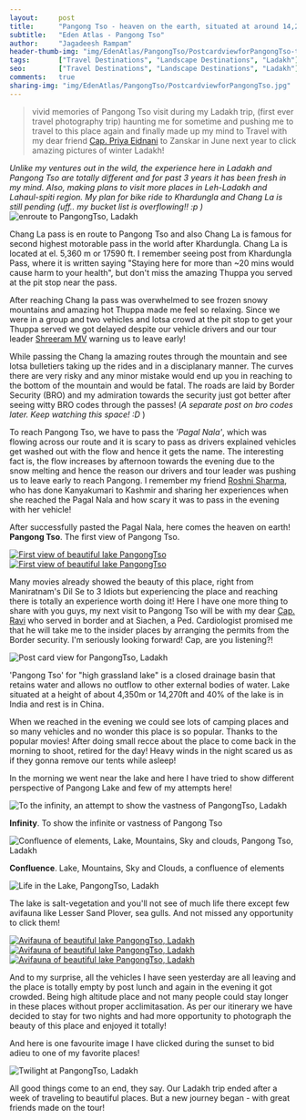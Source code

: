 ```yaml
---
layout:     post
title:      "Pangong Tso - heaven on the earth, situated at around 14,270 ft el."
subtitle:   "Eden Atlas - Pangong Tso"
author:     "Jagadeesh Rampam"
header-thumb-img: "img/EdenAtlas/PangongTso/PostcardviewforPangongTso-thumb.jpg"
tags:       ["Travel Destinations", "Landscape Destinations", "Ladakh"]
seo: 		["Travel Destinations", "Landscape Destinations", "Ladakh"]
comments:   true
sharing-img: "img/EdenAtlas/PangongTso/PostcardviewforPangongTso.jpg"
---
```



<blockquote>
vivid memories of Pangong Tso visit during my Ladakh trip, (first ever travel photography trip) haunting me for sometime and pushing me to travel to this place again and finally made up my mind to Travel with my dear friend <a href="https://www.facebook.com/priya.eidnani" target="_blank">Cap. Priya Eidnani</a> to Zanskar in June next year to click amazing pictures of winter Ladakh!
</blockquote>

<em>
Unlike my ventures out in the wild, the experience here in Ladakh and Pangong Tso are totally different and for past 3 years it has been fresh in my mind. Also, making plans to visit more places in Leh-Ladakh and Lahaul-spiti region. My plan for bike ride to Khardungla and Chang La is still pending (uff.. my bucket list is overflowing!! :p )
</em>

<img src="{{ site.baseurl }}/img/EdenAtlas/PangongTso/Kashmir.JPG"  alt="enroute to PangongTso, Ladakh">

<p>
Chang La pass is en route to Pangong Tso and also Chang La is famous for second highest motorable pass in the  world after Khardungla. Chang La is located at el. 5,360 m or 17590 ft. I remember seeing post from Khardungla Pass, where it is written saying "Staying here for more than ~20 mins would cause harm to your health", but don't miss the amazing Thuppa you served at the pit stop near the pass.
</p>

<p>
After reaching Chang la pass was overwhelmed to see frozen snowy mountains and amazing hot Thuppa made me feel so relaxing. Since we were in a group and two vehicles and lotsa crowd at the pit stop to get your Thuppa served we got delayed despite our vehicle drivers and our tour leader <a href="{{ site.baseurl }}/authors/Shreeram MV" target="_blank">Shreeram MV</a> warning us to leave early!
</p>

<p>
While passing the Chang la amazing routes through the mountain and see lotsa bulletiers taking up the rides and in a disciplanary manner. The curves there are very risky and any minor mistake would end up you in reaching to the bottom of the mountain and would be fatal. The roads are laid by Border Security (BRO) and my admiration towards the security just got better after seeing witty BRO codes through the passes! (<em>A separate post on bro codes later. Keep watching this space! :D </em>)
</p>

<p>
To reach Pangong Tso, we have to pass the <em>'Pagal Nala'</em>, which was flowing across our route and it is scary to pass as drivers explained vehicles get washed out with the flow and hence it gets the name. The interesting fact is, the flow increases by afternoon towards the evening due to the snow melting and hence the reason our drivers and tour leader was pushing us to leave early to reach Pangong. I remember my friend <a href="https://www.facebook.com/roshni.pathak.5" target="_blank">Roshni Sharma</a>, who has done Kanyakumari to Kashmir and sharing her experiences when she reached the Pagal Nala and how scary it was to pass in the evening with her vehicle!
</p>

<p>
After successfully pasted the Pagal Nala, here comes the heaven on earth! <strong>Pangong Tso</strong>. The first view of Pangong Tso.
</p>

<div class="w-entity-images">
	<a class="fancybox" rel="group" href="{{ site.baseurl }}/img/EdenAtlas/PangongTso/PangongTso-FirstView.jpg"> <img class="w-customised-image-preview w-small-image-preview" src="{{ site.baseurl }}/img/EdenAtlas/PangongTso/PangongTso-FirstView.jpg" alt="First view of beautiful lake PangongTso"></a>
	<a class="fancybox" rel="group" href="{{ site.baseurl }}/img/EdenAtlas/PangongTso/PangongTso-FirstView1.jpg"> <img class="w-customised-image-preview w-small-image-preview" src="{{ site.baseurl }}/img/EdenAtlas/PangongTso/PangongTso-FirstView1.jpg" alt="First view of beautiful lake PangongTso"></a>
</div>

<p>
Many movies already showed the beauty of this place, right from Maniratnam's Dil Se to 3 Idiots but experiencing the place and reaching there is totally an experience worth doing it! Here I have one more thing to share with you guys, my next visit to Pangong Tso will be with my dear <a href="https://www.facebook.com/ravi.ramamurthy.37" target="_blank">Cap. Ravi</a> who served in border and at Siachen, a Ped. Cardiologist promised me that he will take me to the insider places by arranging the permits from the Border security. I'm seriously looking forward! Cap, are you listening?!
</p>

<img src="{{ site.baseurl }}/img/EdenAtlas/PangongTso/PostcardviewforPangongTso.jpg"  alt="Post card view for PangongTso, Ladakh">

<p>
'Pangong Tso' for "high grassland lake" is a closed drainage basin that retains water and allows no outflow to other external bodies of water. Lake situated at a height of about 4,350m or 14,270ft and 40% of the lake is in India and rest is in China.
</p>

<p>
When we reached in the evening we could see lots of camping places and so many vehicles and no wonder this place is so popular. Thanks to the popular movies! After doing small recce about the place to come back in the morning to shoot, retired for the day! Heavy winds in the night scared us as if they gonna remove our tents while asleep!
</p>

<p>
In the morning we went near the lake and here I have tried to show different perspective of Pangong Lake and few of my attempts here!
</p>

<img src="{{ site.baseurl }}/img/EdenAtlas/PangongTso/TotheInfinity.JPG"  alt="To the infinity, an attempt to show the vastness of PangongTso, Ladakh">

<p>
<strong>Infinity</strong>. To show the infinite or vastness of Pangong Tso
</p>

<img src="{{ site.baseurl }}/img/EdenAtlas/PangongTso/Confluence.JPG"  alt="Confluence of elements, Lake, Mountains, Sky and clouds, Pangong Tso, Ladakh">

<p>
<strong>Confluence</strong>. Lake, Mountains, Sky and Clouds, a confluence of elements
</p>

<img src="{{ site.baseurl }}/img/EdenAtlas/PangongTso/LifeintheLake1.jpg"  alt="Life in the Lake, PangongTso, Ladakh">

<p>
The lake is salt-vegetation and you'll not see of much life there except few avifauna like Lesser Sand Plover, sea gulls. And not missed any opportunity to click them!
</p>

<div class="w-entity-images">
	<a class="fancybox" rel="group1" href="{{ site.baseurl }}/img/EdenAtlas/PangongTso/BirdsatPangongTso.jpg"> <img class="w-customised-image-preview w-small-image-preview" src="{{ site.baseurl }}/img/EdenAtlas/PangongTso/BirdsatPangongTso.jpg" alt="Avifauna of beautiful lake PangongTso, Ladakh"></a>
	<a class="fancybox" rel="group1" href="{{ site.baseurl }}/img/EdenAtlas/PangongTso/LifeintheLake.jpg"> <img class="w-customised-image-preview w-small-image-preview" src="{{ site.baseurl }}/img/EdenAtlas/PangongTso/LifeintheLake.jpg" alt="Avifauna of beautiful lake PangongTso, Ladakh"></a>
	<a class="fancybox" rel="group1" href="{{ site.baseurl }}/img/EdenAtlas/PangongTso/LifeintheLake1.jpg"> <img class="w-customised-image-preview w-small-image-preview" src="{{ site.baseurl }}/img/EdenAtlas/PangongTso/LifeintheLake1.jpg" alt="Avifauna of beautiful lake PangongTso, Ladakh"></a>
</div>

<p>
And to my surprise, all the vehicles I have seen yesterday are all leaving and the place is totally empty by post lunch and again in the evening it got crowded. Being high altitude place and not many people could stay longer in these places without proper acclimitasation. As per our itinerary we have decided to stay for two nights and had more opportunity to photograph the beauty of this place and enjoyed it totally!
</p>

<p>
And here is one favourite image I have clicked during the sunset to bid adieu to one of my favorite places!
</p>

<img src="{{ site.baseurl }}/img/EdenAtlas/PangongTso/Twilight-at-PangongTso.jpg"  alt="Twilight at PangongTso, Ladakh">

<p>
All good things come to an end, they say. Our Ladakh trip ended after a week of traveling to beautiful places. But a new journey began - with great friends made on the tour!
</p>